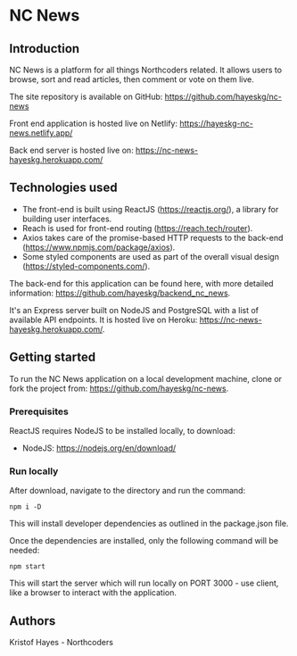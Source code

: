 
# NC News

## Introduction

NC News is a platform for all things Northcoders related. It allows users to browse, sort and read articles, then comment or vote on them live. 

The site repository is available on GitHub: https://github.com/hayeskg/nc-news 

Front end application is hosted live on Netlify: https://hayeskg-nc-news.netlify.app/ 

Back end server is hosted live on: https://nc-news-hayeskg.herokuapp.com/

## Technologies used

* The front-end is built using ReactJS (https://reactjs.org/), a library for building user interfaces. 
* Reach is used for front-end routing (https://reach.tech/router).
* Axios takes care of the promise-based HTTP requests to the back-end (https://www.npmjs.com/package/axios). 
* Some styled components are used as part of the overall visual design (https://styled-components.com/).


The back-end for this application can be found here, with more detailed information: https://github.com/hayeskg/backend_nc_news.

It's an Express server built on NodeJS and PostgreSQL with a list of available API endpoints. It is hosted live on Heroku: https://nc-news-hayeskg.herokuapp.com/.

## Getting started

To run the NC News application on a local development machine, clone or fork the project from: https://github.com/hayeskg/nc-news. 

### Prerequisites 

ReactJS requires NodeJS to be installed locally, to download:

* NodeJS: https://nodejs.org/en/download/ 

### Run locally

After download, navigate to the directory and run the command:
```
npm i -D
```
This will install developer dependencies as outlined in the package.json file.

Once the dependencies are installed, only the following command will be needed:
```
npm start
```
This will start the server which will run locally on PORT 3000 - use client, like a browser to interact with the application.

## Authors

Kristof Hayes - Northcoders